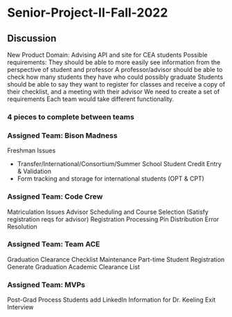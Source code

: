 # Senior-Project-II-Fall-2022


## Discussion
New Product Domain: Advising API and site for CEA students
Possible requirements:
They should be able to more easily see information from the perspective of student and professor
A professor/advisor should be able to check how many students they have who could possibly graduate
Students should be able to say they want to register for classes and receive a copy of their checklist, and a meeting with their advisor
We need to create a set of requirements
Each team would take different functionality.

### 4 pieces to complete between teams
### Assigned Team: Bison Madness
Freshman Issues
* Transfer/International/Consortium/Summer School Student Credit Entry & Validation
* Form tracking and storage for international students (OPT & CPT)

### Assigned Team: Code Crew
Matriculation Issues
Advisor Scheduling and Course Selection (Satisfy registration reqs for advisor)
Registration Processing
Pin Distribution
Error Resolution

### Assigned Team: Team ACE
Graduation Clearance
Checklist Maintenance
Part-time Student Registration
Generate Graduation Academic Clearance List

### Assigned Team: MVPs
Post-Grad Process
Students add LinkedIn Information for Dr. Keeling
Exit Interview
